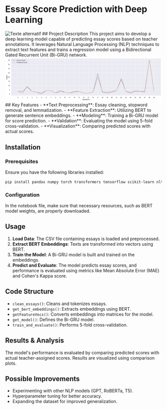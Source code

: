# Essay Score Prediction with Deep Learning
<img src="Architecture Diagram Example - Multiplayer (Community) (6).jpg" alt="Texte alternatif" width="1000">
## Project Description
This project aims to develop a deep learning model capable of predicting essay scores based on teacher annotations. It leverages Natural Language Processing (NLP) techniques to extract text features and trains a regression model using a Bidirectional Gated Recurrent Unit (Bi-GRU) network.
<img src="output.png" alt="Texte alternatif" width="1000">
## Key Features
- **Text Preprocessing**: Essay cleaning, stopword removal, and lemmatization.
- **Feature Extraction**: Utilizing BERT to generate sentence embeddings.
- **Modeling**: Training a Bi-GRU model for score prediction.
- **Validation**: Evaluating the model using 5-fold cross-validation.
- **Visualization**: Comparing predicted scores with actual scores.

## Installation

### Prerequisites
Ensure you have the following libraries installed:
```bash
pip install pandas numpy torch transformers tensorflow scikit-learn nltk seaborn matplotlib tqdm
```

### Configuration
In the notebook file, make sure that necessary resources, such as BERT model weights, are properly downloaded.

## Usage
1. **Load Data**: The CSV file containing essays is loaded and preprocessed.
2. **Extract BERT Embeddings**: Texts are transformed into vectors using BERT.
3. **Train the Model**: A Bi-GRU model is built and trained on the embeddings.
4. **Predict and Evaluate**: The model predicts essay scores, and performance is evaluated using metrics like Mean Absolute Error (MAE) and Cohen's Kappa score.

## Code Structure
- `clean_essays()`: Cleans and tokenizes essays.
- `get_bert_embeddings()`: Extracts embeddings using BERT.
- `getFeatureVecs()`: Converts embeddings into matrices for the model.
- `get_model()`: Defines the Bi-GRU model.
- `train_and_evaluate()`: Performs 5-fold cross-validation.

## Results & Analysis
The model's performance is evaluated by comparing predicted scores with actual teacher-assigned scores. Results are visualized using comparison plots.

## Possible Improvements
- Experimenting with other NLP models (GPT, RoBERTa, T5).
- Hyperparameter tuning for better accuracy.
- Expanding the dataset for improved generalization.
